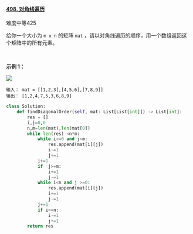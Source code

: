 #### [498. 对角线遍历](https://leetcode.cn/problems/diagonal-traverse/)

难度中等425

给你一个大小为 `m x n` 的矩阵 `mat` ，请以对角线遍历的顺序，用一个数组返回这个矩阵中的所有元素。

 

**示例 1：**

![](https://p3-juejin.byteimg.com/tos-cn-i-k3u1fbpfcp/e56d68bd0b53412494704ef248a870c0~tplv-k3u1fbpfcp-zoom-1.image)

```
输入： mat = [[1,2,3],[4,5,6],[7,8,9]]
输出： [1,2,4,7,5,3,6,8,9]
```


```py
class Solution:
    def findDiagonalOrder(self, mat: List[List[int]]) -> List[int]:
        res = []
        i,j=0,0
        n,m=len(mat),len(mat[0])
        while len(res) <n*m:
            while i>=0 and j<m:
                res.append(mat[i][j])
                i-=1
                j+=1
            i+=1
            if  j>=m:
                i+=1
                j-=1
            while i<n and j >=0:
                res.append(mat[i][j])
                i+=1
                j-=1
            j+=1
            if i>=n:
                i-=1
                j+=1
        return res